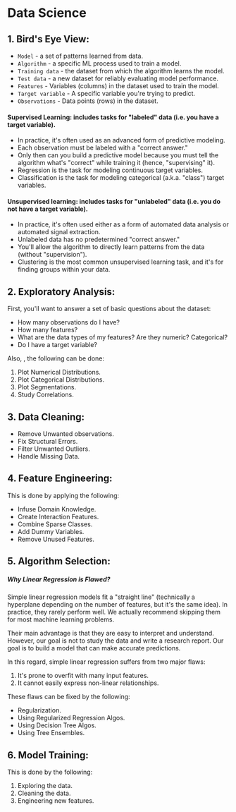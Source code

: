 # Data Science

## 1. Bird's Eye View:

* `Model` - a set of patterns learned from data.
* `Algorithm` - a specific ML process used to train a model.
* `Training data` - the dataset from which the algorithm learns the model.
* `Test data` - a new dataset for reliably evaluating model performance.
* `Features` - Variables (columns) in the dataset used to train the model.
* `Target variable` - A specific variable you're trying to predict.
* `Observations` - Data points (rows) in the dataset.

#### Supervised Learning: includes tasks for "labeled" data (i.e. you have a target variable).

  * In practice, it's often used as an advanced form of predictive modeling.
  * Each observation must be labeled with a "correct answer."
  * Only then can you build a predictive model because you must tell the algorithm what's "correct" while training it (hence, "supervising" it).
  * Regression is the task for modeling continuous target variables.
  * Classification is the task for modeling categorical (a.k.a. "class") target variables.
  
#### Unsupervised learning: includes tasks for "unlabeled" data (i.e. you do not have a target variable).

  * In practice, it's often used either as a form of automated data analysis or automated signal extraction.
  * Unlabeled data has no predetermined "correct answer."
  * You'll allow the algorithm to directly learn patterns from the data (without "supervision").
  * Clustering is the most common unsupervised learning task, and it's for finding groups within your data.
  
  
  
## 2. Exploratory Analysis:
  
First, you'll want to answer a set of basic questions about the dataset:

  * How many observations do I have?
  * How many features?
  * What are the data types of my features? Are they numeric? Categorical?
  * Do I have a target variable?
  
 Also, , the following can be done:
 1. Plot Numerical Distributions.
 2. Plot Categorical Distributions.
 3. Plot Segmentations.
 4. Study Correlations.
 
 
 
## 3. Data Cleaning:

  * Remove Unwanted observations.
  * Fix Structural Errors.
  * Filter Unwanted Outliers.
  * Handle Missing Data.
  
  
## 4. Feature Engineering:

This is done by applying the following:
  * Infuse Domain Knowledge.
  * Create Interaction Features.
  * Combine Sparse Classes.
  * Add Dummy Variables.
  * Remove Unused Features.


## 5. Algorithm Selection:

##### Why Linear Regression is Flawed?
Simple linear regression models fit a "straight line" (technically a hyperplane depending on the number of features, but it's the same idea). 
In practice, they rarely perform well. We actually recommend skipping them for most machine learning problems.

Their main advantage is that they are easy to interpret and understand. However, our goal is not to study the data and write a research report. 
Our goal is to build a model that can make accurate predictions.

In this regard, simple linear regression suffers from two major flaws:

  1. It's prone to overfit with many input features.
  2. It cannot easily express non-linear relationships.
  
These flaws can be fixed by the following:
 * Regularization.
 * Using Regularized Regression Algos.
 * Using Decision Tree Algos.
 * Using Tree Ensembles.
 
 
 ## 6. Model Training:
 This is done by the following:
   1. Exploring the data.
   2. Cleaning the data.
   3. Engineering new features.






  

